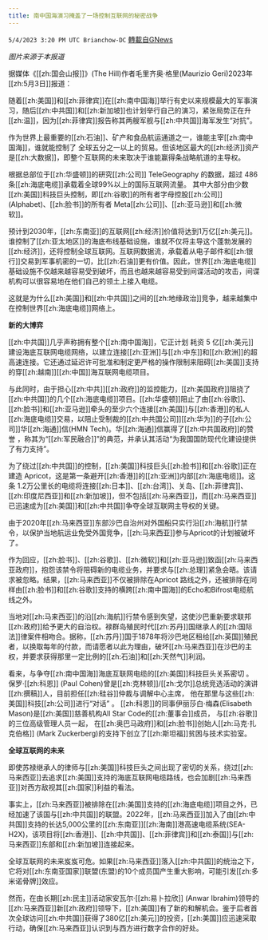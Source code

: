```yaml
---
title: 南中国海演习掩盖了一场控制互联网的秘密战争
---
```

`5/4/2023 3:20 PM UTC Brianchow-DC` [轉載自GNews](https://gnews.org/articles/1275002)

*图片来源于本报道*

据媒体《[[zh:国会山报]]》(The Hill)作者毛里齐奥·格里(Maurizio Geri)2023年[[zh:5月3日]]报道：

随着[[zh:美国]]和[[zh:菲律宾]]在[[zh:南中国海]]举行有史以来规模最大的军事演习，随后[[zh:中共国]]和[[zh:新加坡]]也计划举行自己的演习，紧张局势正在升[[zh:温]]，因为[[zh:菲律宾]]报告称其两艘军舰与[[zh:中共国]]海军发生“对抗”。

作为世界上最重要的[[zh:石油]]、矿产和食品航运通道之一，谁能主宰[[zh:南中国海]]，谁就能控制了 全球五分之一以上的贸易。但该地区最大的[[zh:经济]]资产是[[zh:大数据]]，即整个互联网的未来取决于谁能赢得条战略航道的主导权。

根据总部位于[[zh:华盛顿]]的研究[[zh:公司]] TeleGeography 的数据，超过 486 条[[zh:海底电缆]]承载着全球99%以上的国际互联网流量。 其中大部分由少数[[zh:美国]]科技巨头控制，即[[zh:谷歌]]的所有者字母控股[[zh:公司]] (Alphabet)、[[zh:脸书]]的所有者 Meta[[zh:公司]]、[[zh:亚马逊]]和[[zh:微软]]。

 预计到2030年，[[zh:东南亚]]的互联网[[zh:经济]]价值将达到1万亿[[zh:美元]]。谁控制了[[zh:亚太地区]]的海底布线基础设施，谁就不仅将主导这个蓬勃发展的[[zh:经济]]，还将控制全球互联网。互联网数据流，承载着从电子邮件和[[zh:银行]]交易到军事机密的一切，比[[zh:石油]]更有价值。因此，世界[[zh:海底电缆]]基础设施不仅越来越容易受到破坏，而且也越来越容易受到间谍活动的攻击，间谍机构可以很容易地在他们自己的领土上接入电缆。

这就是为什么[[zh:美国]]和[[zh:中共国]]之间的[[zh:地缘政治]]竞争，越来越集中在控制世界[[zh:海底电缆]]网络上。

**新的大博弈**

[[zh:中共国]]几乎声称拥有整个[[zh:南中国海]]，它正计划 耗资 5 亿[[zh:美元]]建设海底互联网电缆网络，以建立连接[[zh:亚洲]]与[[zh:中东]]和[[zh:欧洲]]的超高速连接。它还通过延迟许可批准和制定更严格的操作限制来阻碍[[zh:美国]]支持的穿[[zh:越南]][[zh:中国]]海互联网电缆项目。

 与此同时，由于担心[[zh:中共]][[zh:政府]]的监控能力，[[zh:美国政府]]阻挠了[[zh:中共国]]的几个[[zh:海底电缆]]项目。[[zh:华盛顿]]阻止了由[[zh:谷歌]]、[[zh:脸书]]和[[zh:亚马逊]]牵头的至少六个连接[[zh:美国]]与[[zh:香港]]的私人[[zh:海底电缆]]交易，以阻止受制裁的[[zh:中共国公司]][[zh:华为]]的子[[zh:公司]]华[[zh:海通]]信(HMN Tech)。华[[zh:海通]]信赢得了[[zh:中共国政府]]的赞誉 ，称其为“[[zh:军民融合]]”的典范，并承认其活动“为我国国防现代化建设提供了有力支持”。

为了绕过[[zh:中共国]]的控制，[[zh:美国]]科技巨头[[zh:脸书]]和[[zh:谷歌]]正在建造 Apricot，这是第一条避开[[zh:香港]]的[[zh:亚洲]]内部[[zh:海底电缆]]。这条 1.2万公里长的电缆将连接[[zh:日本]]、[[zh:台湾]]、关岛、[[zh:菲律宾]]、[[zh:印度尼西亚]]和[[zh:新加坡]]，但不包括[[zh:马来西亚]]，而[[zh:马来西亚]]已迅速成为[[zh:美国]]和[[zh:中共国]]争夺全球互联网主导权的关键。

 由于2020年[[zh:马来西亚]]东部沙巴自治州对外国船只实行沿[[zh:海航]]行禁令，以保护当地航运业免受外国竞争，[[zh:马来西亚]]参与Apricot的计划被破坏了。

作为回应，[[zh:脸书]]、[[zh:谷歌]]、[[zh:微软]]和[[zh:亚马逊]]致函[[zh:马来西亚政府]]，抱怨该禁令将阻碍新的电缆业务，并要求与[[zh:总理]]紧急会晤。该请求被忽略。结果，[[zh:马来西亚]]不仅被排除在Apricot 路线之外，还被排除在同样由[[zh:脸书]]和[[zh:谷歌]]支持的横跨[[zh:南中国海]]的Echo和Bifrost电缆航线之外。

当地对[[zh:马来西亚]]的沿[[zh:海航]]行禁令感到失望，这使沙巴重新要求联邦[[zh:政府]]给予更大的自治权。​​​​​​​​​​​​​禄群岛殖民时代[[zh:苏丹]]国继承人的[[zh:国际法]]律案件相吻合。据称，[[zh:苏丹]]国于1878年将沙巴地区租给[[zh:英国]]殖民者，以换取每年的付款，而请愿者以此为理由，破坏[[zh:马来西亚]]在沙巴的主权，并要求获得那里一定比例的[[zh:石油]]和[[zh:天然气]]利润。 

​​​​​​​​​​​​​​​​看来，与争夺[[zh:南中国海]]海底互联网电缆的[[zh:美国]]科技巨头关系密切 。保罗·[[zh:科恩]] (Paul Cohen)曾是[[zh:克林顿]]/[[zh:戈尔]]总统竞选活动的演讲[[zh:撰稿]]人，目前担任[[zh:硅谷]]仲裁与调解中心主席， 他在那里与这些[[zh:美国]]科技[[zh:公司]]进行“对话” 。 [[zh:科恩]]的同事伊丽莎白·梅森(Elisabeth Mason)是[[zh:美国]]慈善机构All Star Code的[[zh:董事会]]成员， 与[[zh:谷歌]]的三位高级管理人员一起， 在[[zh:奥巴马政府]]和[[zh:脸书]]创始人[[zh:马克·扎克伯格]] (Mark Zuckerberg)的支持下创立了[[zh:斯坦福]]贫困与技术实验室。

**全球互联网的未来**

即使苏禄继承人的律师与[[zh:美国]]科技巨头之间出现了密切的关系，绕过[[zh:马来西亚]]去追求[[zh:美国]]支持的海底互联网电缆路线，也会加剧[[zh:马来西亚]]对西方敌视其[[zh:国家]]利益的看法。

事实上，[[zh:马来西亚]]被排除在[[zh:美国]]支持的[[zh:海底电缆]]项目之外，已经加速了该国与[[zh:中共国]]的联盟。2022年，[[zh:马来西亚]]加入了由[[zh:中共国]]支持的长达5,000公里的[[zh:东南亚]][[zh:海南]]港高速电缆系统(SEA-H2X)，该项目将[[zh:香港]]、[[zh:中共国]]、[[zh:菲律宾]]和[[zh:泰国]]与[[zh:马来西亚]]东部和[[zh:新加坡]]连接起来。

全球互联网的未来岌岌可危。如果[[zh:马来西亚]]落入[[zh:中共国]]的统治之下，它将对[[zh:东南亚国家]]联盟(东盟)的10个成员国产生重大影响，可能引发[[zh:多米诺骨牌]]效应。

然而，在由长期[[zh:民主]]活动家安瓦尔·[[zh:易卜拉欣]] (Anwar Ibrahim)领导的[[zh:马来西亚]]新[[zh:政府]]领导下，[[zh:美国]]有了新的和解机会。鉴于后者首次全球访问[[zh:中共国]]获得了380亿[[zh:美元]]的投资，[[zh:美国]]应迅速采取行动，确保[[zh:马来西亚]]认识到与西方进行数字合作的好处。
